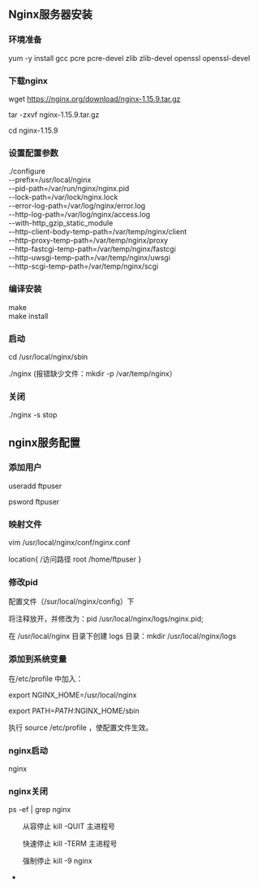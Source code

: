 
## Nginx服务器安装 ##

### 环境准备 ###


yum -y install gcc pcre pcre-devel zlib zlib-devel openssl openssl-devel



### 下载nginx ###


wget https://nginx.org/download/nginx-1.15.9.tar.gz


tar -zxvf nginx-1.15.9.tar.gz

cd nginx-1.15.9

### 设置配置参数 ###




./configure \
--prefix=/usr/local/nginx \
--pid-path=/var/run/nginx/nginx.pid \
--lock-path=/var/lock/nginx.lock \
--error-log-path=/var/log/nginx/error.log \
--http-log-path=/var/log/nginx/access.log \
--with-http_gzip_static_module \
--http-client-body-temp-path=/var/temp/nginx/client \
--http-proxy-temp-path=/var/temp/nginx/proxy \
--http-fastcgi-temp-path=/var/temp/nginx/fastcgi \
--http-uwsgi-temp-path=/var/temp/nginx/uwsgi \
--http-scgi-temp-path=/var/temp/nginx/scgi


### 编译安装 ###

make  
make install



### 启动 ###

cd /usr/local/nginx/sbin

./nginx
(报错缺少文件：mkdir -p /var/temp/nginx）


### 关闭 ###


./nginx -s stop





## nginx服务配置 ##

### 添加用户 ###

useradd  ftpuser

psword ftpuser



### 映射文件 ###
vim  /usr/local/nginx/conf/nginx.conf



location{
    /访问路径
    root /home/ftpuser
}

### 修改pid ###

配置文件（/sur/local/nginx/config）下

将注释放开，并修改为：pid    /usr/local/nginx/logs/nginx.pid;

在 /usr/local/nginx 目录下创建 logs 目录：mkdir /usr/local/nginx/logs



### 添加到系统变量 ###


在/etc/profile 中加入：

export NGINX_HOME=/usr/local/nginx

export PATH=$PATH:$NGINX_HOME/sbin

执行 source /etc/profile ，使配置文件生效。


### nginx启动 ###

nginx

### nginx关闭 ###
ps -ef | grep nginx


　　从容停止   kill -QUIT 主进程号

　　快速停止   kill -TERM 主进程号

　　强制停止   kill -9 nginx

-